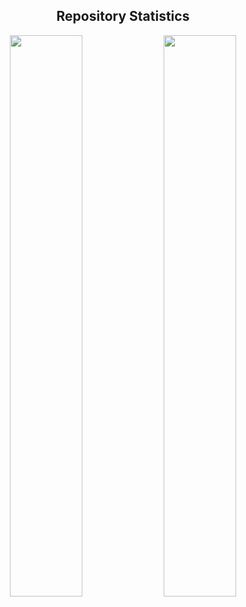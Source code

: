 <h2 align="center">Repository Statistics</h2>

<div align="center">
  <!-- GitHub Stats -->
<img src="https://github-readme-stats.vercel.app/api?username=obfstr&show_icons=true&theme=dark&hide_rank=true" width="48%" />

  <!-- Contribution Streak -->
  <img src="https://github-readme-streak-stats.herokuapp.com/?user=obfstr&theme=dark" width="48%" />
</div>
